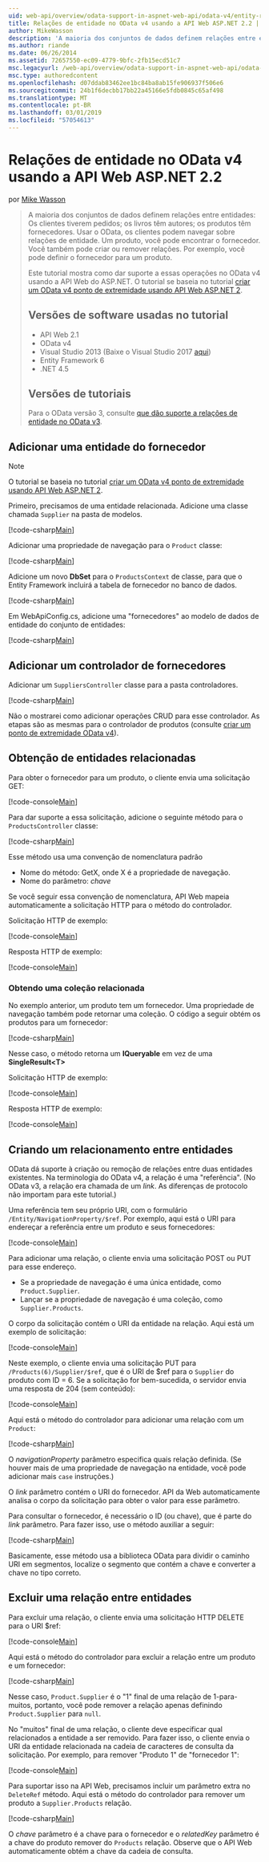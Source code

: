 ```yaml
---
uid: web-api/overview/odata-support-in-aspnet-web-api/odata-v4/entity-relations-in-odata-v4
title: Relações de entidade no OData v4 usando a API Web ASP.NET 2.2 | Microsoft Docs
author: MikeWasson
description: 'A maioria dos conjuntos de dados definem relações entre entidades: Os clientes tiverem pedidos; os livros têm autores; os produtos têm fornecedores. Usar o OData, os clientes podem navegar sobre...'
ms.author: riande
ms.date: 06/26/2014
ms.assetid: 72657550-ec09-4779-9bfc-2fb15ecd51c7
msc.legacyurl: /web-api/overview/odata-support-in-aspnet-web-api/odata-v4/entity-relations-in-odata-v4
msc.type: authoredcontent
ms.openlocfilehash: d07ddab83462ee1bc84ba8ab15fe906937f506e6
ms.sourcegitcommit: 24b1f6decbb17bb22a45166e5fdb0845c65af498
ms.translationtype: MT
ms.contentlocale: pt-BR
ms.lasthandoff: 03/01/2019
ms.locfileid: "57054613"
---
```

<a name="entity-relations-in-odata-v4-using-aspnet-web-api-22"></a>Relações de entidade no OData v4 usando a API Web ASP.NET 2.2
====================
por [Mike Wasson](https://github.com/MikeWasson)

> A maioria dos conjuntos de dados definem relações entre entidades: Os clientes tiverem pedidos; os livros têm autores; os produtos têm fornecedores. Usar o OData, os clientes podem navegar sobre relações de entidade. Um produto, você pode encontrar o fornecedor. Você também pode criar ou remover relações. Por exemplo, você pode definir o fornecedor para um produto.
>
> Este tutorial mostra como dar suporte a essas operações no OData v4 usando a API Web do ASP.NET. O tutorial se baseia no tutorial [criar um OData v4 ponto de extremidade usando API Web ASP.NET 2](create-an-odata-v4-endpoint.md).
>
> ## <a name="software-versions-used-in-the-tutorial"></a>Versões de software usadas no tutorial
>
> - API Web 2.1
> - OData v4
> - Visual Studio 2013 (Baixe o Visual Studio 2017 [aqui](https://visualstudio.microsoft.com/downloads/?utm_medium=microsoft&utm_source=docs.microsoft.com&utm_campaign=button+cta&utm_content=download+vs2017))
> - Entity Framework 6
> - .NET 4.5
>
> ## <a name="tutorial-versions"></a>Versões de tutoriais
>
> Para o OData versão 3, consulte [que dão suporte a relações de entidade no OData v3](https://asp.net/web-api/overview/odata-support-in-aspnet-web-api/odata-v3/working-with-entity-relations).

## <a name="add-a-supplier-entity"></a>Adicionar uma entidade do fornecedor

> [!NOTE]
> O tutorial se baseia no tutorial [criar um OData v4 ponto de extremidade usando API Web ASP.NET 2](create-an-odata-v4-endpoint.md).

Primeiro, precisamos de uma entidade relacionada. Adicione uma classe chamada `Supplier` na pasta de modelos.

[!code-csharp[Main](entity-relations-in-odata-v4/samples/sample1.cs)]

Adicionar uma propriedade de navegação para o `Product` classe:

[!code-csharp[Main](entity-relations-in-odata-v4/samples/sample2.cs?highlight=13-15)]

Adicione um novo **DbSet** para o `ProductsContext` de classe, para que o Entity Framework incluirá a tabela de fornecedor no banco de dados.

[!code-csharp[Main](entity-relations-in-odata-v4/samples/sample3.cs?highlight=10)]

Em WebApiConfig.cs, adicione uma &quot;fornecedores&quot; ao modelo de dados de entidade do conjunto de entidades:

[!code-csharp[Main](entity-relations-in-odata-v4/samples/sample4.cs?highlight=6)]

## <a name="add-a-suppliers-controller"></a>Adicionar um controlador de fornecedores

Adicionar um `SuppliersController` classe para a pasta controladores.

[!code-csharp[Main](entity-relations-in-odata-v4/samples/sample5.cs)]

Não o mostrarei como adicionar operações CRUD para esse controlador. As etapas são as mesmas para o controlador de produtos (consulte [criar um ponto de extremidade OData v4](create-an-odata-v4-endpoint.md)).

## <a name="getting-related-entities"></a>Obtenção de entidades relacionadas

Para obter o fornecedor para um produto, o cliente envia uma solicitação GET:

[!code-console[Main](entity-relations-in-odata-v4/samples/sample6.cmd)]

Para dar suporte a essa solicitação, adicione o seguinte método para o `ProductsController` classe:

[!code-csharp[Main](entity-relations-in-odata-v4/samples/sample7.cs)]

Esse método usa uma convenção de nomenclatura padrão

- Nome do método: GetX, onde X é a propriedade de navegação.
- Nome do parâmetro: *chave*

Se você seguir essa convenção de nomenclatura, API Web mapeia automaticamente a solicitação HTTP para o método do controlador.

Solicitação HTTP de exemplo:

[!code-console[Main](entity-relations-in-odata-v4/samples/sample8.cmd)]

Resposta HTTP de exemplo:

[!code-console[Main](entity-relations-in-odata-v4/samples/sample9.cmd)]

### <a name="getting-a-related-collection"></a>Obtendo uma coleção relacionada

No exemplo anterior, um produto tem um fornecedor. Uma propriedade de navegação também pode retornar uma coleção. O código a seguir obtém os produtos para um fornecedor:

[!code-csharp[Main](entity-relations-in-odata-v4/samples/sample10.cs)]

Nesse caso, o método retorna um **IQueryable** em vez de uma **SingleResult&lt;T&gt;**

Solicitação HTTP de exemplo:

[!code-console[Main](entity-relations-in-odata-v4/samples/sample11.cmd)]

Resposta HTTP de exemplo:

[!code-console[Main](entity-relations-in-odata-v4/samples/sample12.cmd)]

## <a name="creating-a-relationship-between-entities"></a>Criando um relacionamento entre entidades

OData dá suporte à criação ou remoção de relações entre duas entidades existentes. Na terminologia do OData v4, a relação é uma &quot;referência&quot;. (No OData v3, a relação era chamada de um *link*. As diferenças de protocolo não importam para este tutorial.)

Uma referência tem seu próprio URI, com o formulário `/Entity/NavigationProperty/$ref`. Por exemplo, aqui está o URI para endereçar a referência entre um produto e seus fornecedores:

[!code-console[Main](entity-relations-in-odata-v4/samples/sample13.cmd)]

Para adicionar uma relação, o cliente envia uma solicitação POST ou PUT para esse endereço.

- Se a propriedade de navegação é uma única entidade, como `Product.Supplier`.
- Lançar se a propriedade de navegação é uma coleção, como `Supplier.Products`.

O corpo da solicitação contém o URI da entidade na relação. Aqui está um exemplo de solicitação:

[!code-console[Main](entity-relations-in-odata-v4/samples/sample14.cmd)]

Neste exemplo, o cliente envia uma solicitação PUT para `/Products(6)/Supplier/$ref`, que é o URI de $ref para o `Supplier` do produto com ID = 6. Se a solicitação for bem-sucedida, o servidor envia uma resposta de 204 (sem conteúdo):

[!code-console[Main](entity-relations-in-odata-v4/samples/sample15.cmd)]

Aqui está o método do controlador para adicionar uma relação com um `Product`:

[!code-csharp[Main](entity-relations-in-odata-v4/samples/sample16.cs)]

O *navigationProperty* parâmetro especifica quais relação definida. (Se houver mais de uma propriedade de navegação na entidade, você pode adicionar mais `case` instruções.)

O *link* parâmetro contém o URI do fornecedor. API da Web automaticamente analisa o corpo da solicitação para obter o valor para esse parâmetro.

Para consultar o fornecedor, é necessário o ID (ou chave), que é parte do *link* parâmetro. Para fazer isso, use o método auxiliar a seguir:

[!code-csharp[Main](entity-relations-in-odata-v4/samples/sample17.cs)]

Basicamente, esse método usa a biblioteca OData para dividir o caminho URI em segmentos, localize o segmento que contém a chave e converter a chave no tipo correto.

## <a name="deleting-a-relationship-between-entities"></a>Excluir uma relação entre entidades

Para excluir uma relação, o cliente envia uma solicitação HTTP DELETE para o URI $ref:

[!code-console[Main](entity-relations-in-odata-v4/samples/sample18.cmd)]

Aqui está o método do controlador para excluir a relação entre um produto e um fornecedor:

[!code-csharp[Main](entity-relations-in-odata-v4/samples/sample19.cs)]

Nesse caso, `Product.Supplier` é o &quot;1&quot; final de uma relação de 1-para-muitos, portanto, você pode remover a relação apenas definindo `Product.Supplier` para `null`.

No &quot;muitos&quot; final de uma relação, o cliente deve especificar qual relacionados a entidade a ser removido. Para fazer isso, o cliente envia o URI da entidade relacionada na cadeia de caracteres de consulta da solicitação. Por exemplo, para remover "Produto 1" de "fornecedor 1":

[!code-console[Main](entity-relations-in-odata-v4/samples/sample20.cmd?highlight=1)]

Para suportar isso na API Web, precisamos incluir um parâmetro extra no `DeleteRef` método. Aqui está o método do controlador para remover um produto a `Supplier.Products` relação.

[!code-csharp[Main](entity-relations-in-odata-v4/samples/sample21.cs)]

O *chave* parâmetro é a chave para o fornecedor e o *relatedKey* parâmetro é a chave do produto remover do `Products` relação. Observe que o API Web automaticamente obtém a chave da cadeia de consulta.

